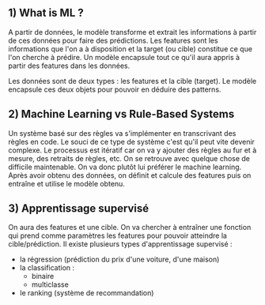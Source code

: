 ## 1) What is ML ?

A partir de données, le modèle transforme et extrait les informations à partir de ces données pour faire des prédictions. Les features sont les informations que l'on a à disposition et la target (ou cible) constitue ce que l'on cherche à prédire.
Un modèle encapsule tout ce qu'il aura appris à partir des features dans les données.

Les données sont de deux types : les features et la cible (target). Le modèle encapsule ces deux objets pour pouvoir en déduire des patterns.

## 2) Machine Learning vs Rule-Based Systems

Un système basé sur des règles va s'implémenter en transcrivant des règles en code. Le souci de ce type de système c'est qu'il peut vite devenir complexe. Le processus est itératif car on va y ajouter des règles au fur et à mesure, des retraits de règles, etc. On se retrouve avec quelque chose de difficile maintenable. On va donc plutôt lui préférer le machine learning.
Après avoir obtenu des données, on définit et calcule des features puis on entraîne et utilise le modèle obtenu.

## 3) Apprentissage supervisé

On aura des features et une cible. On va chercher à entraîner une fonction qui prend comme paramètres les features pour pouvoir atteindre la cible/prédiction.
Il existe plusieurs types d'apprentissage supervisé :
- la régression (prédiction du prix d'une voiture, d'une maison)
- la classification :
    - binaire
    - multiclasse
- le ranking (système de recommandation)
